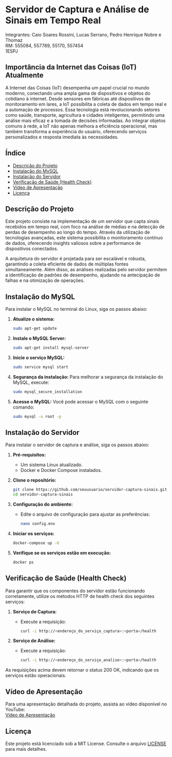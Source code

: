# Servidor de Captura e Análise de Sinais em Tempo Real

Integrantes: Caio Soares Rossini, Lucas Serrano, Pedro Henrique Nobre e Thomaz  
RM: 555084, 557789, 55170, 557454  
1ESPJ

## Importância da Internet das Coisas (IoT) Atualmente

A Internet das Coisas (IoT) desempenha um papel crucial no mundo moderno, conectando uma ampla gama de dispositivos e objetos do cotidiano à internet. Desde sensores em fábricas até dispositivos de monitoramento em lares, a IoT possibilita a coleta de dados em tempo real e a automação de processos. Essa tecnologia está revolucionando setores como saúde, transporte, agricultura e cidades inteligentes, permitindo uma análise mais eficaz e a tomada de decisões informadas. Ao integrar objetos comuns à rede, a IoT não apenas melhora a eficiência operacional, mas também transforma a experiência do usuário, oferecendo serviços personalizados e resposta imediata às necessidades.

## Índice

- [Descrição do Projeto](#descrição-do-projeto)
- [Instalação do MySQL](#instalação-do-mysql)
- [Instalação do Servidor](#instalação)
- [Verificação de Saúde (Health Check)](#verificação-de-saúde-health-check)
- [Vídeo de Apresentação](#vídeo-de-apresentação)
- [Licença](#licença)

## Descrição do Projeto

Este projeto consiste na implementação de um servidor que capta sinais recebidos em tempo real, com foco na análise de médias e na detecção de perdas de desempenho ao longo do tempo. Através da utilização de tecnologias avançadas, este sistema possibilita o monitoramento contínuo de dados, oferecendo insights valiosos sobre a performance de dispositivos conectados.

A arquitetura do servidor é projetada para ser escalável e robusta, garantindo a coleta eficiente de dados de múltiplas fontes simultaneamente. Além disso, as análises realizadas pelo servidor permitem a identificação de padrões de desempenho, ajudando na antecipação de falhas e na otimização de operações.

## Instalação do MySQL

Para instalar o MySQL no terminal do Linux, siga os passos abaixo:

1. **Atualize o sistema:**
   ```bash
   sudo apt-get update
   ```

2. **Instale o MySQL Server:**
   ```bash
   sudo apt-get install mysql-server
   ```

3. **Inicie o serviço MySQL:**
   ```bash
   sudo service mysql start
   ```

4. **Segurança da instalação:**
   Para melhorar a segurança da instalação do MySQL, execute:
   ```bash
   sudo mysql_secure_installation
   ```

5. **Acesse o MySQL:**
   Você pode acessar o MySQL com o seguinte comando:
   ```bash
   sudo mysql -u root -p
   ```

## Instalação do Servidor

Para instalar o servidor de captura e análise, siga os passos abaixo:

1. **Pré-requisitos:**
   - Um sistema Linux atualizado.
   - Docker e Docker Compose instalados.

2. **Clone o repositório:**
   ```bash
   git clone https://github.com/seuusuario/servidor-captura-sinais.git
   cd servidor-captura-sinais
   ```

3. **Configuração do ambiente:**
   - Edite o arquivo de configuração para ajustar as preferências:
     ```bash
     nano config.env
     ```

4. **Iniciar os serviços:**
   ```bash
   docker-compose up -d
   ```

5. **Verifique se os serviços estão em execução:**
   ```bash
   docker ps
   ```

## Verificação de Saúde (Health Check)

Para garantir que os componentes do servidor estão funcionando corretamente, utilize os métodos HTTP de health check dos seguintes serviços:

1. **Serviço de Captura:**
   - Execute a requisição:
     ```bash
     curl -i http://<endereço_do_serviço_captura>:<porta>/health
     ```

2. **Serviço de Análise:**
   - Execute a requisição:
     ```bash
     curl -i http://<endereço_do_serviço_analise>:<porta>/health
     ```

As requisições acima devem retornar o status 200 OK, indicando que os serviços estão operacionais.

## Vídeo de Apresentação

Para uma apresentação detalhada do projeto, assista ao vídeo disponível no YouTube:  
[Vídeo de Apresentação](https://youtu.be/M1-SzxVPeMs)

## Licença

Este projeto está licenciado sob a MIT License. Consulte o arquivo [LICENSE](LICENSE) para mais detalhes.


